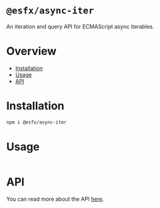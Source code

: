 # `@esfx/async-iter`

An iteration and query API for ECMAScript async iterables.

# Overview

* [Installation](#installation)
* [Usage](#usage)
* [API](#api)

# Installation

```sh
npm i @esfx/async-iter
```

# Usage

```ts
```

# API

You can read more about the API [here](https://esfx.github.io/esfx/modules/async_iter.html).

